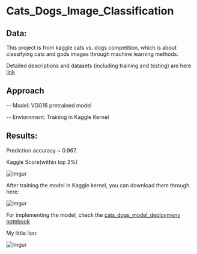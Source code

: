 # Cats_Dogs_Image_Classification

## Data:

This project is from kaggle cats vs. dogs competition, which is about classifying cats and gods images through machine learning methods. 

Detailed descriptions and datasets (including training and testing) are here [link](https://www.kaggle.com/c/dogs-vs-cats/data)

## Approach 

-- Model: VGG16 pretrained model 

-- Enviornment: Training in Kaggle Kernel


## Results:

Prediction accuracy ~ 0.967.

Kaggle Score(within top 2%)

![Imgur](https://imgur.com/HsvVWBG.jpg)

After training the model in Kaggle kernel, you can download them through here:

![Imgur](https://storage.googleapis.com/kaggle-forum-message-attachments/492963/11603/Capture.JPG)


For implementing the model, check the [cats_dogs_model_deploymeny notebook](https://github.com/yiliyu1211/Cats_Dogs_Image_Classification/blob/master/cats_dogs_%20model_deployment.ipynb)


My little lion:

![Imgur](https://i.imgur.com/WFZdmpU.jpg)


